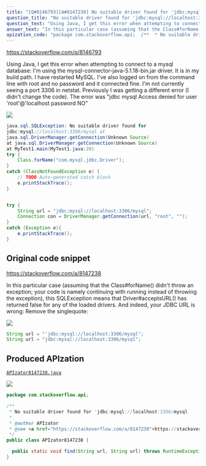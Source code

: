 ```yaml
---
title: "[Q#8146793][A#8147238] No suitable driver found for 'jdbc:mysql://localhost:3306/mysql"
question_title: "No suitable driver found for 'jdbc:mysql://localhost:3306/mysql"
question_text: "Using Java, I get this error when attempting to connect to a mysql database: I'm using the mysql-connector-java-5.1.18-bin.jar driver.  It is in my build path.  I have restarted MySQL.  I've also logged on from the command line with root and no password and it connected fine.  I'm not currently seeing a port 3306 in netstat.  Previously I was getting a different error (I didn't change the code).  The error was \"jdbc mysql Access denied for user 'root'@'localhost password NO\""
answer_text: "In this particular case (assuming that the Class#forName() didn't throw an exception; your code is namely continuing with running instead of throwing the exception), this SQLException means that Driver#acceptsURL() has returned false for any of the loaded drivers. And indeed, your JDBC URL is wrong: Remove the singlequote:"
apization_code: "package com.stackoverflow.api;  /**  * No suitable driver found for 'jdbc:mysql://localhost:3306/mysql  *  * @author APIzator  * @see <a href=\"https://stackoverflow.com/a/8147238\">https://stackoverflow.com/a/8147238</a>  */ public class APIzator8147238 {    public static void find(String url, String url) throws RuntimeException {} }"
---
```


https://stackoverflow.com/q/8146793

Using Java, I get this error when attempting to connect to a mysql database:
I&#x27;m using the mysql-connector-java-5.1.18-bin.jar driver.  It is in my build path.  I have restarted MySQL.  I&#x27;ve also logged on from the command line with root and no password and it connected fine.  I&#x27;m not currently seeing a port 3306 in netstat.  Previously I was getting a different error (I didn&#x27;t change the code).  The error was &quot;jdbc mysql Access denied for user &#x27;root&#x27;@&#x27;localhost password NO&quot;


<div class="code-logo"><img src="/stackoverflow.png" /></div>

```java
java.sql.SQLException: No suitable driver found for 
jdbc:mysql://localhost:3306/mysql at
java.sql.DriverManager.getConnection(Unknown Source)
at java.sql.DriverManager.getConnection(Unknown Source)
at MyTest1.main(MyTest1.java:28)
try {
    Class.forName("com.mysql.jdbc.Driver");
} 
catch (ClassNotFoundException e) {
    // TODO Auto-generated catch block
    e.printStackTrace();
} 


try {
    String url = "jdbc:mysql://localhost:3306/mysql";
    Connection con = DriverManager.getConnection(url, "root", "");
}
catch (Exception e){
    e.printStackTrace();
}
```


## Original code snippet

https://stackoverflow.com/a/8147238

In this particular case (assuming that the Class#forName() didn&#x27;t throw an exception; your code is namely continuing with running instead of throwing the exception), this SQLException means that Driver#acceptsURL() has returned false for any of the loaded drivers.
And indeed, your JDBC URL is wrong:
Remove the singlequote:

<div class="code-logo"><img src="/stackoverflow.png" /></div>

```java
String url = "'jdbc:mysql://localhost:3306/mysql";
String url = "jdbc:mysql://localhost:3306/mysql";
```

## Produced APIzation

[`APIzator8147238.java`](https://github.com/pasqualesalza/apization-temp-data/raw/master/search/APIzator8147238.java)

<div class="code-logo"><img src="/apizator.png" /></div>

```java
package com.stackoverflow.api;

/**
 * No suitable driver found for 'jdbc:mysql://localhost:3306/mysql
 *
 * @author APIzator
 * @see <a href="https://stackoverflow.com/a/8147238">https://stackoverflow.com/a/8147238</a>
 */
public class APIzator8147238 {

  public static void find(String url, String url) throws RuntimeException {}
}

```